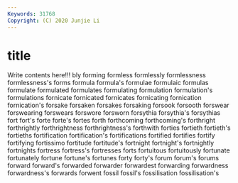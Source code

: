 ```yaml
---
Keywords: 31768
Copyright: (C) 2020 Junjie Li
---
```


# title

Write contents here!!!
bly 
forming 
formless 
formlessly 
formlessness 
formlessness's 
forms 
formula 
formula's 
formulae
formulaic 
formulas 
formulate 
formulated 
formulates 
formulating 
formulation 
formulation's 
formulations 
fornicate
fornicated 
fornicates 
fornicating 
fornication 
fornication's 
forsake 
forsaken 
forsakes 
forsaking 
forsook
forsooth 
forswear 
forswearing 
forswears 
forswore 
forsworn 
forsythia 
forsythia's 
forsythias 
fort
fort's 
forte 
forte's 
fortes 
forth 
forthcoming 
forthcoming's 
forthright 
forthrightly 
forthrightness
forthrightness's 
forthwith 
forties 
fortieth 
fortieth's 
fortieths 
fortification 
fortification's 
fortifications 
fortified
fortifies 
fortify 
fortifying 
fortissimo 
fortitude 
fortitude's 
fortnight 
fortnight's 
fortnightly 
fortnights
fortress 
fortress's 
fortresses 
forts 
fortuitous 
fortuitously 
fortunate 
fortunately 
fortune 
fortune's
fortunes 
forty 
forty's 
forum 
forum's 
forums 
forward 
forward's 
forwarded 
forwarder
forwardest 
forwarding 
forwardness 
forwardness's 
forwards 
forwent 
fossil 
fossil's 
fossilisation 
fossilisation's
